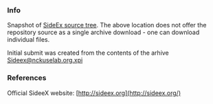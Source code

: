 ### Info

Snapshot of [SideEx source tree](https://addons.mozilla.org/en-US/firefox/files/browse/557234). The above location does not offer the repository source as a single archive download - one can download individual files.

Initial submit was created from the contents of the arhive [Sideex@nckuselab.org.xpi](https://addons.mozilla.org/en-US/firefox/addon/sideex/?src=search)

### References

Official SideeX website: [http://sideex.org](http://sideex.org/)
